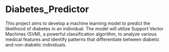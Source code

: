 # Diabetes_Predictor
This project aims to develop a machine learning model to predict the likelihood of diabetes in an individual. The model will utilize Support Vector Machines (SVM), a powerful classification algorithm, to analyze various medical features and identify patterns that differentiate between diabetic and non-diabetic individuals.
